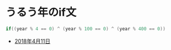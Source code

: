 # うるう年のif文

```C
if((year % 4 == 0) ^ (year % 100 == 0) ^ (year % 400 == 0))
```

- [2018年4月11日](https://twitter.com/mkasahara/status/983983600847769600)
